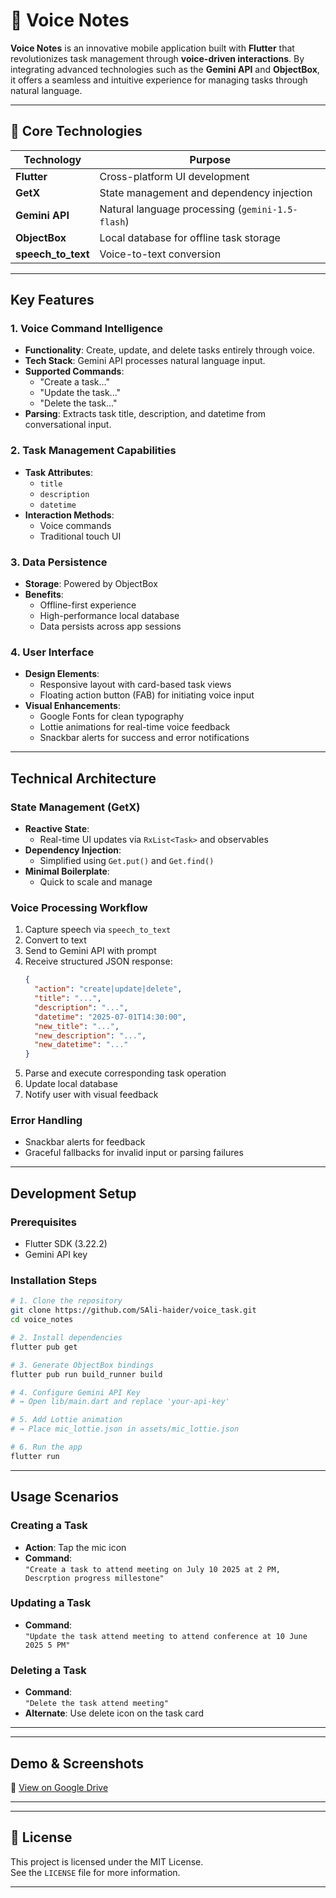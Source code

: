 # 🎤 Voice Notes

**Voice Notes** is an innovative mobile application built with **Flutter** that revolutionizes task management through **voice-driven interactions**. By integrating advanced technologies such as the **Gemini API** and **ObjectBox**, it offers a seamless and intuitive experience for managing tasks through natural language.

---

## 🧠 Core Technologies

| Technology         | Purpose                                |
|--------------------|----------------------------------------|
| **Flutter**         | Cross-platform UI development          |
| **GetX**            | State management and dependency injection |
| **Gemini API**      | Natural language processing (`gemini-1.5-flash`) |
| **ObjectBox**       | Local database for offline task storage |
| **speech_to_text**  | Voice-to-text conversion               |

---

##  Key Features

### 1. Voice Command Intelligence
- **Functionality**: Create, update, and delete tasks entirely through voice.
- **Tech Stack**: Gemini API processes natural language input.
- **Supported Commands**:
    - "Create a task..."
    - "Update the task..."
    - "Delete the task..."
- **Parsing**: Extracts task title, description, and datetime from conversational input.

### 2. Task Management Capabilities
- **Task Attributes**:
    - `title`
    - `description`
    - `datetime`
- **Interaction Methods**:
    - Voice commands
    - Traditional touch UI

### 3.  Data Persistence
- **Storage**: Powered by ObjectBox
- **Benefits**:
    - Offline-first experience
    - High-performance local database
    - Data persists across app sessions

### 4. User Interface
- **Design Elements**:
    - Responsive layout with card-based task views
    - Floating action button (FAB) for initiating voice input
- **Visual Enhancements**:
    - Google Fonts for clean typography
    - Lottie animations for real-time voice feedback
    - Snackbar alerts for success and error notifications

---

## Technical Architecture

### State Management (GetX)
- **Reactive State**:
    - Real-time UI updates via `RxList<Task>` and observables
- **Dependency Injection**:
    - Simplified using `Get.put()` and `Get.find()`
- **Minimal Boilerplate**:
    - Quick to scale and manage

### Voice Processing Workflow
1. Capture speech via `speech_to_text`
2. Convert to text
3. Send to Gemini API with prompt
4. Receive structured JSON response:
   ```json
   {
     "action": "create|update|delete",
     "title": "...",
     "description": "...",
     "datetime": "2025-07-01T14:30:00",
     "new_title": "...",
     "new_description": "...",
     "new_datetime": "..."
   }
   ```
5. Parse and execute corresponding task operation
6. Update local database
7. Notify user with visual feedback

### Error Handling
- Snackbar alerts for feedback
- Graceful fallbacks for invalid input or parsing failures

---

## Development Setup

### Prerequisites
- Flutter SDK (3.22.2)
- Gemini API key

### Installation Steps

```bash
# 1. Clone the repository
git clone https://github.com/SAli-haider/voice_task.git
cd voice_notes

# 2. Install dependencies
flutter pub get

# 3. Generate ObjectBox bindings
flutter pub run build_runner build

# 4. Configure Gemini API Key
# → Open lib/main.dart and replace 'your-api-key'

# 5. Add Lottie animation
# → Place mic_lottie.json in assets/mic_lottie.json

# 6. Run the app
flutter run
```

---

##  Usage Scenarios

###  Creating a Task
- **Action**: Tap the mic icon
- **Command**:  
  `"Create a task to attend meeting on July 10 2025 at 2 PM, Descrption progress millestone"`

###  Updating a Task
- **Command**:  
  `"Update the task attend meeting to attend conference at 10 June 2025 5 PM"`

### Deleting a Task
- **Command**:  
  `"Delete the task attend meeting"`
- **Alternate**: Use delete icon on the task card

---


---

##  Demo & Screenshots

📂 [View on Google Drive](https://drive.google.com/drive/folders/1thEnLnr0kFod10AjTKQKfTmvOzFxHY2i?usp=drive_link)

---



---

## 📄 License

This project is licensed under the MIT License.  
See the `LICENSE` file for more information.

---